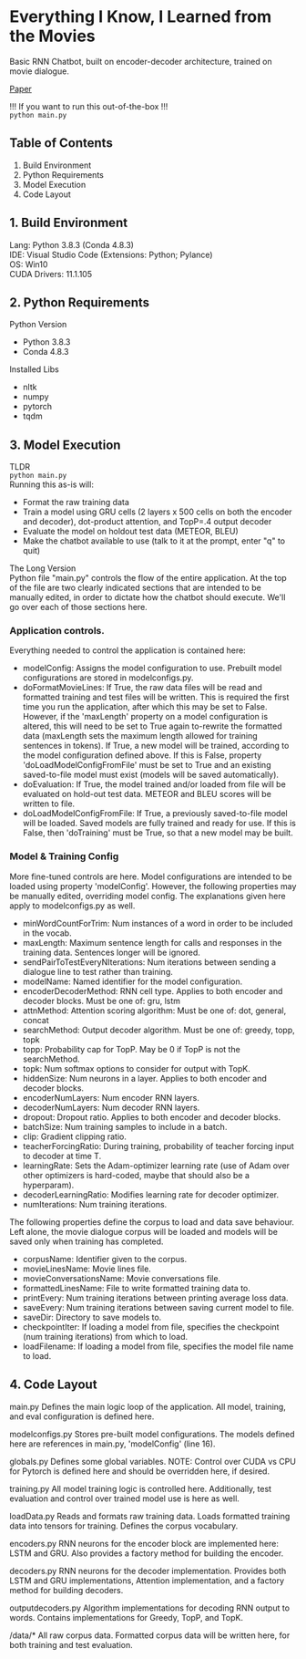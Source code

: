 # Everything I Know, I Learned from the Movies
Basic RNN Chatbot, built on encoder-decoder architecture, trained on movie dialogue.

[Paper](https://github.com/j-confusatron/EncoderDecoderChatbot/blob/main/Encoder%20Decoder%20Chatbot.pdf)

!!! If you want to run this out-of-the-box !!!  
`python main.py`

## Table of Contents
1. Build Environment
2. Python Requirements
3. Model Execution
4. Code Layout

## 1. Build Environment
Lang: Python 3.8.3 (Conda 4.8.3)  
IDE:  Visual Studio Code (Extensions: Python; Pylance)  
OS:   Win10  
CUDA Drivers: 11.1.105

## 2. Python Requirements
Python Version
- Python 3.8.3
- Conda 4.8.3

Installed Libs
- nltk
- numpy
- pytorch
- tqdm

## 3. Model Execution ##
TLDR  
`python main.py`  
Running this as-is will:
- Format the raw training data
- Train a model using GRU cells (2 layers x 500 cells on both the encoder and decoder), dot-product attention, and TopP=.4 output decoder
- Evaluate the model on holdout test data (METEOR, BLEU)
- Make the chatbot available to use (talk to it at the prompt, enter "q" to quit)

The Long Version  
Python file "main.py" controls the flow of the entire application. At the top of the file are two clearly indicated sections that are intended to be manually edited, in order to dictate how the chatbot should execute. We'll go over each of those sections here.

### Application controls.
Everything needed to control the application is contained here:
- modelConfig: Assigns the model configuration to use. Prebuilt model configurations are stored in modelconfigs.py.
- doFormatMovieLines: If True, the raw data files will be read and formatted training and test files will be written. This is required the first time you run the application, after which this may be set to False. However, if the 'maxLength' property on a model configuration is altered, this will need to be set to True again to-rewrite the formatted data (maxLength sets the maximum length allowed for training sentences in tokens). If True, a new model will be trained, according to the model configuration defined above. If this is False, property 'doLoadModelConfigFromFile' must be set to True and an existing saved-to-file model must exist (models will be saved automatically).
- doEvaluation: If True, the model trained and/or loaded from file will be evaluated on hold-out test data. METEOR and BLEU scores will be written to file.
- doLoadModelConfigFromFile: If True, a previously saved-to-file model will be loaded. Saved models are fully trained and ready for use. If this is False, then 'doTraining' must be True, so that a new model may be built.

### Model & Training Config
More fine-tuned controls are here. Model configurations are intended to be loaded using property 'modelConfig'. However, the following properties may be manually edited, overriding model config. The explanations given here apply to modelconfigs.py as well.
- minWordCountForTrim: Num instances of a word in order to be included in the vocab.
- maxLength: Maximum sentence length for calls and responses in the training data. Sentences longer will be ignored.
- sendPairToTestEveryNIterations: Num iterations between sending a dialogue line to test rather than training.
- modelName: Named identifier for the model configuration.
- encoderDecoderMethod: RNN cell type. Applies to both encoder and decoder blocks. Must be one of: gru, lstm
- attnMethod: Attention scoring algorithm: Must be one of: dot, general, concat
- searchMethod: Output decoder algorithm. Must be one of: greedy, topp, topk
- topp: Probability cap for TopP. May be 0 if TopP is not the searchMethod.
- topk: Num softmax options to consider for output with TopK.
- hiddenSize: Num neurons in a layer. Applies to both encoder and decoder blocks.
- encoderNumLayers: Num encoder RNN layers.
- decoderNumLayers: Num decoder RNN layers.
- dropout: Dropout ratio. Applies to both encoder and decoder blocks.
- batchSize: Num training samples to include in a batch.
- clip: Gradient clipping ratio.
- teacherForcingRatio: During training, probability of teacher forcing input to decoder at time T.
- learningRate: Sets the Adam-optimizer learning rate (use of Adam over other optimizers is hard-coded, maybe that should also be a hyperparam).
- decoderLearningRatio: Modifies learning rate for decoder optimizer.
- numIterations: Num training iterations.

The following properties define the corpus to load and data save behaviour. Left alone, the movie dialogue corpus will be loaded and models will be saved only when training has completed.
- corpusName: Identifier given to the corpus.
- movieLinesName: Movie lines file.
- movieConversationsName: Movie conversations file.
- formattedLinesName: File to write formatted training data to.
- printEvery: Num training iterations between printing average loss data.
- saveEvery: Num training iterations between saving current model to file.
- saveDir: Directory to save models to.
- checkpointIter: If loading a model from file, specifies the checkpoint (num training iterations) from which to load.
- loadFilename: If loading a model from file, specifies the model file name to load.

## 4. Code Layout
main.py
Defines the main logic loop of the application. All model, training, and eval configuration is defined here.

modelconfigs.py
Stores pre-built model configurations. The models defined here are references in main.py, 'modelConfig' (line 16).

globals.py
Defines some global variables.
NOTE: Control over CUDA vs CPU for Pytorch is defined here and should be overridden here, if desired.

training.py
All model training logic is controlled here. Additionally, test evaluation and control over trained model use is here as well.

loadData.py
Reads and formats raw training data. Loads formatted training data into tensors for training. Defines the corpus vocabulary.

encoders.py
RNN neurons for the encoder block are implemented here: LSTM and GRU. Also provides a factory method for building the encoder.

decoders.py
RNN neurons for the decoder implementation. Provides both LSTM and GRU implementations, Attention implementation, and a factory method for building decoders.

outputdecoders.py
Algorithm implementations for decoding RNN output to words. Contains implementations for Greedy, TopP, and TopK.

/data/*
All raw corpus data. Formatted corpus data will be written here, for both training and test evaluation.